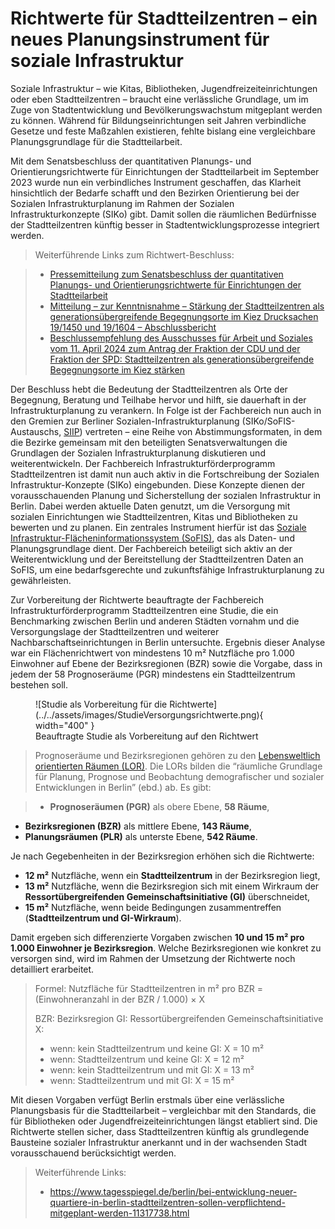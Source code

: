 # Richtwerte für Stadtteilzentren – ein neues Planungsinstrument für soziale Infrastruktur

Soziale Infrastruktur – wie Kitas, Bibliotheken, Jugendfreizeiteinrichtungen oder eben Stadtteilzentren – braucht eine verlässliche Grundlage, um im Zuge von Stadtentwicklung und Bevölkerungswachstum mitgeplant werden zu können. Während für Bildungseinrichtungen seit Jahren verbindliche Gesetze und feste Maßzahlen existieren, fehlte bislang eine vergleichbare Planungsgrundlage für die Stadtteilarbeit.

Mit dem Senatsbeschluss der quantitativen Planungs- und Orientierungsrichtwerte für Einrichtungen der Stadtteilarbeit im September 2023 wurde nun ein verbindliches Instrument geschaffen, das Klarheit hinsichtlich der Bedarfe schafft und den Bezirken Orientierung bei der Sozialen Infrastrukturplanung im Rahmen der Sozialen Infrastrukturkonzepte (SIKo) gibt. Damit sollen die räumlichen Bedürfnisse der Stadtteilzentren künftig besser in Stadtentwicklungsprozesse integriert werden.

> Weiterführende Links zum Richtwert-Beschluss:

> * [Pressemitteilung zum Senatsbeschluss der quantitativen Planungs- und Orientierungsrichtwerte für Einrichtungen der Stadtteilarbeit](https://www.berlin.de/rbmskzl/aktuelles/pressemitteilungen/2023/pressemitteilung.1364701.php)
> * [Mitteilung – zur Kenntnisnahme –
Stärkung der Stadtteilzentren als generationsübergreifende Begegnungsorte im Kiez Drucksachen 19/1450 und 19/1604 – Abschlussbericht](https://www.parlament-berlin.de/ados/19/IIIPlen/vorgang/d19-2419.pdf)
> * [Beschlussempfehlung des Ausschusses für Arbeit und Soziales vom 11. April 2024 zum Antrag der Fraktion der CDU und der Fraktion der SPD: Stadtteilzentren als generationsübergreifende Begegnungsorte im Kiez stärken](https://www.parlament-berlin.de/ados/19/IIIPlen/vorgang/d19-1604.pdf)

Der Beschluss hebt die Bedeutung der Stadtteilzentren als Orte der Begegnung, Beratung und Teilhabe hervor und hilft, sie dauerhaft in der Infrastrukturplanung zu verankern. In Folge ist der Fachbereich nun auch in den Gremien zur Berliner Sozialen-Infrastrukturplanung (SIKo/SoFIS-Austauschs, [SIIP](https://www.berlin.de/sen/stadtentwicklung/planung/planungskoordination-soziale-infrastruktur/strategie-zur-integrierten-infrastrukturplanung-siip/)) vertreten – eine Reihe von Abstimmungsformaten, in dem die Bezirke gemeinsam mit den beteiligten Senatsverwaltungen die Grundlagen der Sozialen Infrastrukturplanung diskutieren und weiterentwickeln. Der Fachbereich Infrastrukturförderprogramm Stadtteilzentren ist damit nun auch aktiv in die Fortschreibung der Sozialen Infrastruktur-Konzepte (SIKo) eingebunden. Diese Konzepte dienen der vorausschauenden Planung und Sicherstellung der sozialen Infrastruktur in Berlin. Dabei werden aktuelle Daten genutzt, um die Versorgung mit sozialen Einrichtungen wie Stadtteilzentren, Kitas und Bibliotheken zu bewerten und zu planen. Ein zentrales Instrument hierfür ist das [Soziale Infrastruktur-Flächeninformationssystem (SoFIS)](https://prisma.senstadt.verwalt-berlin.de/ip_prisma/Configurator?scenario=IPSI_mip#app/startpage), das als Daten- und Planungsgrundlage dient. Der Fachbereich beteiligt sich aktiv an der Weiterentwicklung und der Bereitstellung der Stadtteilzentren Daten an SoFIS, um eine bedarfsgerechte und zukunftsfähige Infrastrukturplanung zu gewährleisten.

Zur Vorbereitung der Richtwerte beauftragte der Fachbereich Infrastrukturförderprogramm Stadtteilzentren eine Studie, die ein Benchmarking zwischen Berlin und anderen Städten vornahm und die Versorgungslage der Stadtteilzentren und weiterer Nachbarschaftseinrichtungen in Berlin untersuchte. Ergebnis dieser Analyse war ein Flächenrichtwert von mindestens 10 m² Nutzfläche pro 1.000 Einwohner auf Ebene der Bezirksregionen (BZR) sowie die Vorgabe, dass in jedem der 58 Prognoseräume (PGR) mindestens ein Stadtteilzentrum bestehen soll.

<figure markdown="span">
![Studie als Vorbereitung für die Richtwerte](../../assets/images/StudieVersorgungsrichtwerte.png){ width="400" }
<figcaption>Beauftragte Studie als Vorbereitung auf den Richtwert</figcaption>
</figure>

> Prognoseräume und Bezirksregionen gehören zu den [Lebensweltlich orientierten Räumen (LOR)](https://www.berlin.de/sen/sbw/stadtdaten/stadtwissen/sozialraumorientierte-planungsgrundlagen/lebensweltlich-orientierte-raeume/). Die LORs bilden die “räumliche Grundlage für Planung, Prognose und Beobachtung demografischer und sozialer Entwicklungen in Berlin” (ebd.) ab. Es gibt:

>* **Prognoseräumen (PGR)** als obere Ebene, **58 Räume**,
>
* **Bezirksregionen (BZR)** als mittlere Ebene, **143 Räume**,
* **Planungsräumen (PLR)** als unterste Ebene, **542 Räume**.

Je nach Gegebenheiten in der Bezirksregion erhöhen sich die Richtwerte:

* **12 m²** Nutzfläche, wenn ein **Stadtteilzentrum** in der Bezirksregion liegt,
* **13 m²** Nutzfläche, wenn die Bezirksregion sich mit einem Wirkraum der **Ressortübergreifenden Gemeinschaftsinitiative (GI)** überschneidet,
* **15 m²** Nutzfläche, wenn beide Bedingungen zusammentreffen (**Stadtteilzentrum und GI-Wirkraum**).

Damit ergeben sich differenzierte Vorgaben zwischen **10 und 15 m² pro 1.000 Einwohner je Bezirksregion**. Welche Bezirksregionen wie konkret zu versorgen sind, wird im Rahmen der Umsetzung der Richtwerte noch detailliert erarbeitet.

> Formel:
Nutzfläche für Stadtteilzentren in m² pro BZR = (Einwohneranzahl in der BZR / 1.000) × X
>
> BZR: Bezirksregion
> GI: Ressortübergreifenden Gemeinschaftsinitiative
> X:
>
> * wenn: kein Stadtteilzentrum und keine GI:     X = 10 m²
> * wenn: Stadtteilzentrum und keine GI:          X = 12 m²
> * wenn: kein Stadtteilzentrum und mit GI:       X = 13 m²
> * wenn: Stadtteilzentrum und mit GI:            X = 15 m²

Mit diesen Vorgaben verfügt Berlin erstmals über eine verlässliche Planungsbasis für die Stadtteilarbeit – vergleichbar mit den Standards, die für Bibliotheken oder Jugendfreizeiteinrichtungen längst etabliert sind. Die Richtwerte stellen sicher, dass Stadtteilzentren künftig als grundlegende Bausteine sozialer Infrastruktur anerkannt und in der wachsenden Stadt vorausschauend berücksichtigt werden.

> Weiterführende Links:
>
> * <https://www.tagesspiegel.de/berlin/bei-entwicklung-neuer-quartiere-in-berlin-stadtteilzentren-sollen-verpflichtend-mitgeplant-werden-11317738.html>
